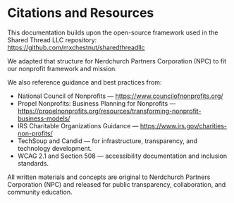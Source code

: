 # Citations and Resources

This documentation builds upon the open-source framework used in the Shared Thread LLC repository:  
https://github.com/mxchestnut/sharedthreadllc  

We adapted that structure for Nerdchurch Partners Corporation (NPC) to fit our nonprofit framework and mission.

We also reference guidance and best practices from:  
- National Council of Nonprofits — https://www.councilofnonprofits.org/  
- Propel Nonprofits: Business Planning for Nonprofits — https://propelnonprofits.org/resources/transforming-nonprofit-business-models/  
- IRS Charitable Organizations Guidance — https://www.irs.gov/charities-non-profits/  
- TechSoup and Candid — for infrastructure, transparency, and technology development.  
- WCAG 2.1 and Section 508 — accessibility documentation and inclusion standards.

All written materials and concepts are original to Nerdchurch Partners Corporation (NPC) and released for public transparency, collaboration, and community education.
